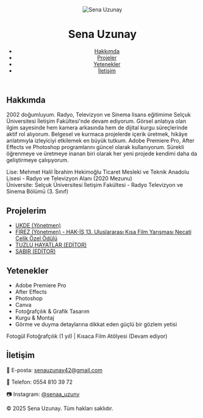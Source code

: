 <!DOCTYPE html>
<html lang="tr">
<head>
  <meta charset="UTF-8" />
  <meta name="viewport" content="width=device-width, initial-scale=1.0" />
  <title>Sena Uzunay | Portfolyo</title>
  <script src="https://cdn.tailwindcss.com"></script>
</head>
<body class="bg-gray-50 text-gray-800 font-sans">
  <header class="bg-white shadow p-6 flex justify-between items-center">
    <div class="flex items-center gap-4">
      <img src="/mnt/data/WhatsApp Image 2025-04-03 at 18.15.42.jpeg" alt="Sena Uzunay" class="w-16 h-16 object-cover rounded-full border border-gray-300" />
      <h1 class="text-2xl font-bold">Sena Uzunay</h1>
    </div>
    <nav>
      <ul class="flex gap-6">
        <li><a href="#about" class="hover:text-blue-600">Hakkımda</a></li>
        <li><a href="#works" class="hover:text-blue-600">Projeler</a></li>
        <li><a href="#skills" class="hover:text-blue-600">Yetenekler</a></li>
        <li><a href="#contact" class="hover:text-blue-600">İletişim</a></li>
      </ul>
    </nav>
  </header>

  <section id="about" class="max-w-4xl mx-auto px-6 py-12">
    <h2 class="text-xl font-semibold mb-4">Hakkımda</h2>
    <p class="mb-4">
      2002 doğumluyum. Radyo, Televizyon ve Sinema lisans eğitimime Selçuk Üniversitesi İletişim Fakültesi'nde devam ediyorum. Görsel anlatıya olan ilgim sayesinde hem kamera arkasında hem de dijital kurgu süreçlerinde aktif rol alıyorum. Belgesel ve kurmaca projelerde içerik üretmek, hikâye anlatımıyla izleyiciyi etkilemek en büyük tutkum. Adobe Premiere Pro, After Effects ve Photoshop programlarını güncel olarak kullanıyorum. Sürekli öğrenmeye ve üretmeye inanan biri olarak her yeni projede kendimi daha da geliştirmeye çalışıyorum.
    </p>
    <p>
      Lise: Mehmet Halil İbrahim Hekimoğlu Ticaret Mesleki ve Teknik Anadolu Lisesi - Radyo ve Televizyon Alanı (2020 Mezunu)<br />
      Üniversite: Selçuk Üniversitesi İletişim Fakültesi - Radyo Televizyon ve Sinema Bölümü (3. Sınıf)
    </p>
  </section>

  <section id="works" class="bg-white py-12 px-6">
    <div class="max-w-4xl mx-auto">
      <h2 class="text-xl font-semibold mb-6">Projelerim</h2>
      <ul class="space-y-4">
        <li>
          <a href="https://youtu.be/Xa9P-3CMN-k" class="text-blue-600 underline" target="_blank"> UKDE (Yönetmen)
        </li>
        <li>
          <a href="https://youtu.be/Xo9kXYRXsVU" class="text-blue-600 underline" target="_blank"> FİREZ (Yönetmen) - HAK-İŞ 13. Uluslararası Kısa Film Yarışması Necati Çelik Özel Ödülü</a></a>
        </li>
        <li>
          <a href="https://youtu.be/f8xSMtj41ns" class="text-blue-600 underline" target="_blank"> TUZLU HAYATLAR (EDİTOR)</a>
        </li>
        <li>
          <a href="https://youtu.be/p_ct36BYrdc" class="text-blue-600 underline" target="_blank"> SABIR (EDİTOR)</a>
        </li>
      </ul>
    </div>
  </section>

  <section id="skills" class="max-w-4xl mx-auto px-6 py-12">
    <h2 class="text-xl font-semibold mb-4">Yetenekler</h2>
    <ul class="list-disc list-inside">
      <li>Adobe Premiere Pro</li>
      <li>After Effects</li>
      <li>Photoshop</li>
      <li>Canva</li>
      <li>Fotoğrafçılık & Grafik Tasarım</li>
      <li>Kurgu & Montaj</li>
      <li>Görme ve duyma detaylarına dikkat eden güçlü bir gözlem yetisi</li>
    </ul>
    <p class="mt-4 italic">Fotogül Fotoğrafçılık (1 yıl) | Kısaca Film Atölyesi (Devam ediyor)</p>
  </section>

  <section id="contact" class="bg-white py-12 px-6">
    <div class="max-w-4xl mx-auto">
      <h2 class="text-xl font-semibold mb-4">İletişim</h2>
      <p class="mb-2">📧 E-posta: <a href="mailto:senauzunay42@gmail.com" class="text-blue-600">senauzunay42@gmail.com</a></p>
      <p class="mb-2">📱 Telefon: 0554 810 39 72</p>
      <p class="mb-2">📷 Instagram: <a href="https://instagram.com/senaa_uzuny" class="text-blue-600" target="_blank">@senaa_uzuny</a></p>
    </div>
  </section>

  <footer class="bg-gray-100 text-center text-sm py-4">
    © 2025 Sena Uzunay. Tüm hakları saklıdır.
  </footer>
</body>
</html>
